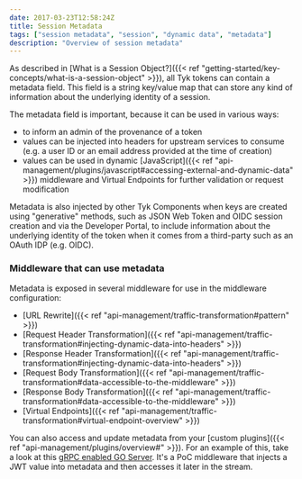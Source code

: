 ```yaml
---
date: 2017-03-23T12:58:24Z
title: Session Metadata
tags: ["session metadata", "session", "dynamic data", "metadata"]
description: "Overview of session metadata"
---
```


As described in [What is a Session Object?]({{< ref "getting-started/key-concepts/what-is-a-session-object" >}}), all Tyk tokens can contain a metadata field. This field is a string key/value map that can store any kind of information about the underlying identity of a session.

The metadata field is important, because it can be used in various ways:

- to inform an admin of the provenance of a token
- values can be injected into headers for upstream services to consume (e.g. a user ID or an email address provided at the time of creation)
- values can be used in dynamic [JavaScript]({{< ref "api-management/plugins/javascript#accessing-external-and-dynamic-data" >}}) middleware and Virtual Endpoints for further validation or request modification

Metadata is also injected by other Tyk Components when keys are created using "generative" methods, such as JSON Web Token and OIDC session creation and via the Developer Portal, to include information about the underlying identity of the token when it comes from a third-party such as an OAuth IDP (e.g. OIDC).

### Middleware that can use metadata

Metadata is exposed in several middleware for use in the middleware configuration:

- [URL Rewrite]({{< ref "api-management/traffic-transformation#pattern" >}})
- [Request Header Transformation]({{< ref "api-management/traffic-transformation#injecting-dynamic-data-into-headers" >}})
- [Response Header Transformation]({{< ref "api-management/traffic-transformation#injecting-dynamic-data-into-headers" >}})
- [Request Body Transformation]({{< ref "api-management/traffic-transformation#data-accessible-to-the-middleware" >}})
- [Response Body Transformation]({{< ref "api-management/traffic-transformation#data-accessible-to-the-middleware" >}})
- [Virtual Endpoints]({{< ref "api-management/traffic-transformation#virtual-endpoint-overview" >}})

You can also access and update metadata from your [custom plugins]({{< ref "api-management/plugins/overview#" >}}).  For an example of this, take a look at this [gRPC enabled GO Server](https://github.com/TykTechnologies/tyk-grpc-go-basicauth-jwt).  It's a PoC middleware that injects a JWT value into metadata and then accesses it later in the stream.
